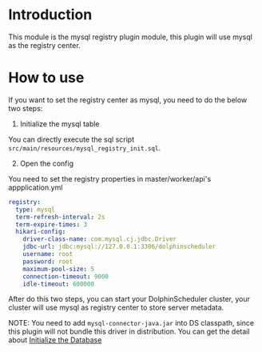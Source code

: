 # Introduction

This module is the mysql registry plugin module, this plugin will use mysql as the registry center.

# How to use

If you want to set the registry center as mysql, you need to do the below two steps:

1. Initialize the mysql table

You can directly execute the sql script `src/main/resources/mysql_registry_init.sql`.

2. Open the config

You need to set the registry properties in master/worker/api's appplication.yml

```yaml
registry:
  type: mysql
  term-refresh-interval: 2s
  term-expire-times: 3
  hikari-config:
    driver-class-name: com.mysql.cj.jdbc.Driver
    jdbc-url: jdbc:mysql://127.0.0.1:3306/dolphinscheduler
    username: root
    password: root
    maximum-pool-size: 5
    connection-timeout: 9000
    idle-timeout: 600000
```

After do this two steps, you can start your DolphinScheduler cluster, your cluster will use mysql as registry center to
store server metadata.

NOTE: You need to add `mysql-connector-java.jar` into DS classpath, since this plugin will not bundle this driver in
distribution.
You can get the detail
about <a href="https://dolphinscheduler.apache.org/en-us/docs/latest/user_doc/guide/installation/pseudo-cluster.html">
Initialize the Database</a>
